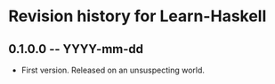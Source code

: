 # Revision history for Learn-Haskell

## 0.1.0.0 -- YYYY-mm-dd

* First version. Released on an unsuspecting world.
